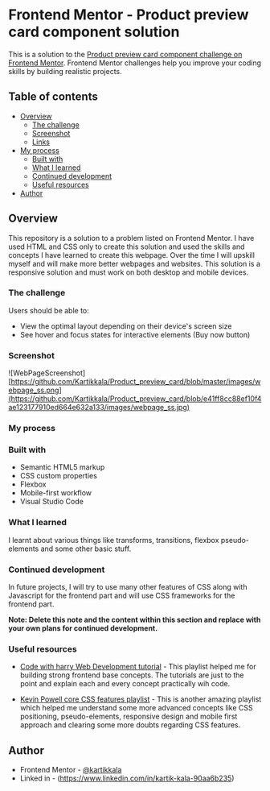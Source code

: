 # Frontend Mentor - Product preview card component solution

This is a solution to the [Product preview card component challenge on Frontend Mentor](https://www.frontendmentor.io/challenges/product-preview-card-component-GO7UmttRfa). Frontend Mentor challenges help you improve your coding skills by building realistic projects. 

## Table of contents

- [Overview](#overview)
  - [The challenge](#the-challenge)
  - [Screenshot](#screenshot)
  - [Links](#links)
- [My process](#my-process)
  - [Built with](#built-with)
  - [What I learned](#what-i-learned)
  - [Continued development](#continued-development)
  - [Useful resources](#useful-resources)
- [Author](#author)


## Overview

This repository is a solution to a problem listed on Frontend Mentor. I have used HTML and CSS only to create this solution and used the skills and concepts I have learned to create this webpage. Over the time I will upskill myself and will make more better webpages and websites. This solution is a responsive solution and must work on both desktop and mobile devices.

### The challenge

Users should be able to:

- View the optimal layout depending on their device's screen size
- See hover and focus states for interactive elements (Buy now button)

### Screenshot

![WebPageScreenshot][https://github.com/Kartikkala/Product_preview_card/blob/master/images/webpage_ss.png](https://github.com/Kartikkala/Product_preview_card/blob/e41ff8cc88ef10f4ae123177910ed664e632a133/images/webpage_ss.jpg)


### My process

### Built with

- Semantic HTML5 markup
- CSS custom properties
- Flexbox
- Mobile-first workflow
- Visual Studio Code

### What I learned

I learnt about various things like transforms, transitions, flexbox pseudo-elements and some other basic stuff.

### Continued development

In future projects, I will try to use many other features of CSS along with Javascript for the frontend part and will use CSS frameworks for the frontend part.

**Note: Delete this note and the content within this section and replace with your own plans for continued development.**

### Useful resources

- [Code with harry Web Development tutorial](https://youtube.com/playlist?list=PLu0W_9lII9agiCUZYRsvtGTXdxkzPyItg) - This playlist helped me for building strong frontend base concepts. The tutorials are just to the point and explain each and every concept practically wih code.

- [Kevin Powell core CSS features playlist](https://youtube.com/playlist?list=PL4-IK0AVhVjP27yZLwW-gkPggRps0CCnP) - This is another amazing playlist which helped me understand some more advanced concepts like CSS positioning, pseudo-elements, responsive design and mobile first approach and clearing some more doubts regarding CSS features.


## Author

- Frontend Mentor - [@kartikkala](https://www.frontendmentor.io/profile/Kartikkala)
- Linked in - (https://www.linkedin.com/in/kartik-kala-90aa6b235)


